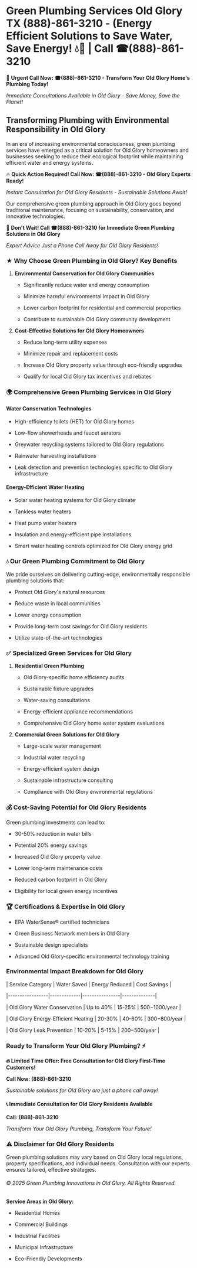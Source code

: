 # Green Plumbing Services Old Glory TX (888)-861-3210 - (Energy Efficient Solutions to Save Water, Save Energy! 💧🌿 | Call ☎(888)-861-3210

🚨 **Urgent Call Now: ☎(888)-861-3210 - Transform Your Old Glory Home's Plumbing Today!**
*Immediate Consultations Available in Old Glory - Save Money, Save the Planet!*

## Transforming Plumbing with Environmental Responsibility in Old Glory

In an era of increasing environmental consciousness, green plumbing services have emerged as a critical solution for Old Glory homeowners and businesses seeking to reduce their ecological footprint while maintaining efficient water and energy systems. 

🔥 **Quick Action Required! Call Now: ☎(888)-861-3210 - Old Glory Experts Ready!**
*Instant Consultation for Old Glory Residents - Sustainable Solutions Await!*

Our comprehensive green plumbing approach in Old Glory goes beyond traditional maintenance, focusing on sustainability, conservation, and innovative technologies.

🚨 **Don't Wait! Call ☎(888)-861-3210 for Immediate Green Plumbing Solutions in Old Glory**
*Expert Advice Just a Phone Call Away for Old Glory Residents!*

### ★ Why Choose Green Plumbing in Old Glory? Key Benefits

1. **Environmental Conservation for Old Glory Communities** 
   - Significantly reduce water and energy consumption
   - Minimize harmful environmental impact in Old Glory
   - Lower carbon footprint for residential and commercial properties
   - Contribute to sustainable Old Glory community development

2. **Cost-Effective Solutions for Old Glory Homeowners** 
   - Reduce long-term utility expenses
   - Minimize repair and replacement costs
   - Increase Old Glory property value through eco-friendly upgrades
   - Qualify for local Old Glory tax incentives and rebates

### 🌍 Comprehensive Green Plumbing Services in Old Glory

#### Water Conservation Technologies
- High-efficiency toilets (HET) for Old Glory homes
- Low-flow showerheads and faucet aerators
- Greywater recycling systems tailored to Old Glory regulations
- Rainwater harvesting installations
- Leak detection and prevention technologies specific to Old Glory infrastructure

#### Energy-Efficient Water Heating
- Solar water heating systems for Old Glory climate
- Tankless water heaters
- Heat pump water heaters
- Insulation and energy-efficient pipe installations
- Smart water heating controls optimized for Old Glory energy grid

### 💧 Our Green Plumbing Commitment to Old Glory

We pride ourselves on delivering cutting-edge, environmentally responsible plumbing solutions that:
- Protect Old Glory's natural resources
- Reduce waste in local communities
- Lower energy consumption
- Provide long-term cost savings for Old Glory residents
- Utilize state-of-the-art technologies

### ✅ Specialized Green Services for Old Glory

1. **Residential Green Plumbing**
   - Old Glory-specific home efficiency audits
   - Sustainable fixture upgrades
   - Water-saving consultations
   - Energy-efficient appliance recommendations
   - Comprehensive Old Glory home water system evaluations

2. **Commercial Green Solutions for Old Glory**
   - Large-scale water management
   - Industrial water recycling
   - Energy-efficient system design
   - Sustainable infrastructure consulting
   - Compliance with Old Glory environmental regulations

### 💰 Cost-Saving Potential for Old Glory Residents

Green plumbing investments can lead to:
- 30-50% reduction in water bills
- Potential 20% energy savings
- Increased Old Glory property value
- Lower long-term maintenance costs
- Reduced carbon footprint in Old Glory
- Eligibility for local green energy incentives

### 🏆 Certifications & Expertise in Old Glory

- EPA WaterSense® certified technicians
- Green Business Network members in Old Glory
- Sustainable design specialists
- Advanced Old Glory-specific environmental technology training

### Environmental Impact Breakdown for Old Glory

| Service Category | Water Saved | Energy Reduced | Cost Savings |
|-----------------|-------------|----------------|--------------|
| Old Glory Water Conservation | Up to 40% | 15-25% | $500-$1000/year |
| Old Glory Energy-Efficient Heating | 20-30% | 40-60% | $300-$800/year |
| Old Glory Leak Prevention | 10-20% | 5-15% | $200-$500/year |

### Ready to Transform Your Old Glory Plumbing? ⚡

**🔥 Limited Time Offer: Free Consultation for Old Glory First-Time Customers!**

**Call Now: (888)-861-3210**
*Sustainable solutions for Old Glory are just a phone call away!*

#### 📞 Immediate Consultation for Old Glory Residents Available

**Call: (888)-861-3210**
*Transform Your Old Glory Plumbing, Transform Your Future!*

### ⚠️ Disclaimer for Old Glory Residents

Green plumbing solutions may vary based on Old Glory local regulations, property specifications, and individual needs. Consultation with our experts ensures tailored, effective strategies.

###### © 2025 Green Plumbing Innovations in Old Glory. All Rights Reserved.

**Service Areas in Old Glory:** 
- Residential Homes
- Commercial Buildings
- Industrial Facilities
- Municipal Infrastructure
- Eco-Friendly Developments